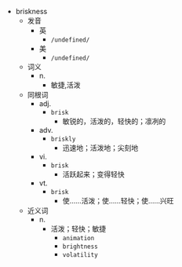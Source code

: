 - briskness
  - 发音
    - 英
      - `/undefined/`
    - 美
      - `/undefined/`
  - 词义
    - n.
      - 敏捷,活泼
  - 同根词
    - adj.
      - `brisk`
        - 敏锐的，活泼的，轻快的；凛冽的
    - adv.
      - `briskly`
        - 迅速地；活泼地；尖刻地
    - vi.
      - `brisk`
        - 活跃起来；变得轻快
    - vt.
      - `brisk`
        - 使……活泼；使……轻快；使……兴旺
  - 近义词
    - n.
      - 活泼；轻快；敏捷
        - `animation`
        - `brightness`
        - `volatility`
